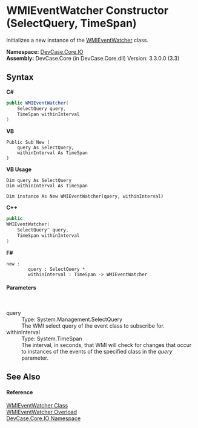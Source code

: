 # WMIEventWatcher Constructor (SelectQuery, TimeSpan)
 

Initializes a new instance of the <a href="T_DevCase_Core_IO_WMIEventWatcher">WMIEventWatcher</a> class.

**Namespace:**&nbsp;<a href="N_DevCase_Core_IO">DevCase.Core.IO</a><br />**Assembly:**&nbsp;DevCase.Core (in DevCase.Core.dll) Version: 3.3.0.0 (3.3)

## Syntax

**C#**<br />
``` C#
public WMIEventWatcher(
	SelectQuery query,
	TimeSpan withinInterval
)
```

**VB**<br />
``` VB
Public Sub New ( 
	query As SelectQuery,
	withinInterval As TimeSpan
)
```

**VB Usage**<br />
``` VB Usage
Dim query As SelectQuery
Dim withinInterval As TimeSpan

Dim instance As New WMIEventWatcher(query, withinInterval)
```

**C++**<br />
``` C++
public:
WMIEventWatcher(
	SelectQuery^ query, 
	TimeSpan withinInterval
)
```

**F#**<br />
``` F#
new : 
        query : SelectQuery * 
        withinInterval : TimeSpan -> WMIEventWatcher
```


#### Parameters
&nbsp;<dl><dt>query</dt><dd>Type: System.Management.SelectQuery<br />The WMI select query of the event class to subscribe for.</dd><dt>withinInterval</dt><dd>Type: System.TimeSpan<br />The interval, in seconds, that WMI will check for changes that occur to instances of the events of the specified class in the *query* parameter.</dd></dl>

## See Also


#### Reference
<a href="T_DevCase_Core_IO_WMIEventWatcher">WMIEventWatcher Class</a><br /><a href="Overload_DevCase_Core_IO_WMIEventWatcher__ctor">WMIEventWatcher Overload</a><br /><a href="N_DevCase_Core_IO">DevCase.Core.IO Namespace</a><br />